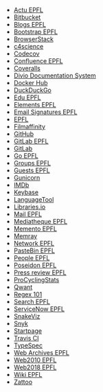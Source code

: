 - [Actu EPFL](https://actu.epfl.ch/) <!-- TAGS: epfl,news,newsletter -->
- [Bitbucket](https://bitbucket.org/) <!-- TAGS: git,repository -->
- [Blogs EPFL](https://blogs.epfl.ch/) <!-- TAGS: epfl -->
- [Bootstrap EPFL](https://bootstrap.epfl.ch/) <!-- TAGS: epfl,styleguide,template -->
- [BrowserStack](https://www.browserstack.com/) <!-- TAGS: android,ios,test -->
- [c4science](https://c4science.ch/) <!-- TAGS: git,repository -->
- [Codecov](https://app.codecov.io/) <!-- TAGS: coverage,test -->
- [Confluence EPFL](https://confluence.epfl.ch:8443/) <!-- TAGS: doc,epfl -->
- [Coveralls](https://coveralls.io/) <!-- TAGS: coverage,test -->
- [Divio Documentation System](https://documentation.divio.com/)
- [Docker Hub](https://hub.docker.com/) <!-- TAGS: container,docker,image,registry -->
- [DuckDuckGo](https://duckduckgo.com/) <!-- TAGS: search -->
- [Edu EPFL](https://edu.epfl.ch/) <!-- TAGS: coursebook,epfl,étude,plan,study -->
- [Elements EPFL](https://epfl-si.github.io/elements/) <!-- TAGS: epfl,styleguide,template -->
- [Email Signatures EPFL](https://people.epfl.ch/signatures/) <!-- TAGS: email,epfl,person,signature -->
- [EPFL](https://www.epfl.ch/) <!-- TAGS: epfl -->
- [Filmaffinity](https://www.filmaffinity.com/) <!-- TAGS: film,movie,rating,review,serie,tv -->
- [GitHub](https://github.com/) <!-- TAGS: git,repository -->
- [GitLab EPFL](https://gitlab.epfl.ch/) <!-- TAGS: epfl,git,repository -->
- [GitLab](https://gitlab.com/) <!-- TAGS: git,repository -->
- [Go EPFL](https://go.epfl.ch/) <!-- TAGS: epfl,short,tool -->
- [Groups EPFL](https://groups.epfl.ch/) <!-- TAGS: epfl -->
- [Guests EPFL](https://guests.epfl.ch/) <!-- TAGS: epfl -->
- [Gunicorn](https://gunicorn.org/) <!-- TAGS: python,wsgi -->
- [IMDb](https://www.imdb.com/) <!-- TAGS: film,movie,rating,review,serie,tv -->
- [Keybase](https://keybase.io/)
- [LanguageTool](https://languagetool.org/) <!-- TAGS: grammar,language -->
- [Libraries.io](https://libraries.io/) <!-- TAGS: ci,monitoring,notification,update,repository -->
- [Mail EPFL](https://ewa.epfl.ch/) <!-- TAGS: calendar,epfl,ewa,mail -->
- [Mediatheque EPFL](https://mediatheque.epfl.ch/) <!-- TAGS: epfl,image,library,media -->
- [Memento EPFL](https://memento.epfl.ch/) <!-- TAGS: calendar,epfl,event,ics -->
- [Memray](https://bloomberg.github.io/memray/) <!-- TAGS: memory,profiler,python -->
- [Network EPFL](https://epnet.epfl.ch/) <!-- TAGS: epfl -->
- [PasteBin EPFL](https://pegasus.epfl.ch/) <!-- TAGS: epfl -->
- [People EPFL](https://people.epfl.ch/) <!-- TAGS: epfl,person -->
- [Poseidon EPFL](https://poseidon.epfl.ch/) <!-- TAGS: epfl,laptop -->
- [Press review EPFL](https://rdp.epfl.ch/) <!-- TAGS: epfl -->
- [ProCyclingStats](https://www.procyclingstats.com/) <!-- TAGS: cycling,ranking,result,statistics -->
- [Qwant](https://www.qwant.com/) <!-- TAGS: search -->
- [Regex 101](https://regex101.com/) <!-- TAGS: explanation,tester -->
- [Search EPFL](https://search.epfl.ch/) <!-- TAGS: epfl,search -->
- [ServiceNow EPFL](https://epfl.service-now.com/) <!-- TAGS: change,epfl,ticket -->
- [SnakeViz](https://jiffyclub.github.io/snakeviz/) <!-- TAGS: cprofile,profiler,python,viewer -->
- [Snyk](https://app.snyk.io/) <!-- TAGS: ci,monitoring,notification,repository,security -->
- [Startpage](https://www.startpage.com/) <!-- TAGS: search,startpage -->
- [Travis CI](https://app.travis-ci.com/) <!-- TAGS: ci,cd,test -->
- [TypeSpec](https://typespec.io/) <!-- TAGS: api,doc,specification -->
- [Web Archives EPFL](https://archiveweb.epfl.ch/) <!-- TAGS: archive,epfl -->
- [Web2010 EPFL](https://www.epfl.ch/templates/) <!-- TAGS: epfl,styleguide,template -->
- [Web2018 EPFL](https://web2018.epfl.ch/) <!-- TAGS: epfl,styleguide,template -->
- [Wiki EPFL](https://wiki.epfl.ch/) <!-- TAGS: epfl -->
- [Zattoo](https://zattoo.com/) <!-- TAGS: live,streaming,tv -->
